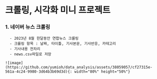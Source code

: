 # 크롤링, 시각화 미니 프로젝트

### 1. 네이버 뉴스 크롤링
      - 2023년 8월 한달동안 연합뉴스 크롤링 
      - 크롤링 항목 : 날짜, 타이틀, 기사본문, 기사반응, 카테고리
      - 기사내용 전차리 
      - news.csv파일로 저장



`![image](https://github.com/yumioh/data_analysis/assets/38059057/cf27315e-561a-4c24-9980-3d64b3b69d3d){: width="80%" height="50%"}`




